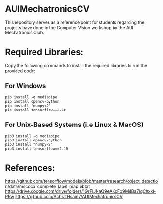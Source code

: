 # AUIMechatronicsCV
This repository serves as a reference point for students regarding the projects have done in the Computer Vision workshop by the AUI Mechatronics Club.

# Required Libraries:
Copy the following commands to install the required libraries to run the provided code:

## For Windows
```
pip install -q mediapipe
pip install opencv-python
pip install "numpy<2"
pip install tensorflow==2.10
```

## For Unix-Based Systems (i.e Linux & MacOS)
```
pip3 install -q mediapipe
pip3 install opencv-python
pip3 install "numpy<2"
pip3 install tensorflow==2.10
```

# References:
https://github.com/tensorflow/models/blob/master/research/object_detection/data/mscoco_complete_label_map.pbtxt
https://drive.google.com/drive/folders/1GrFlJNaQ9eAKcFo9MdBa7lgC0xxl-PRw
https://github.com/AchrafHsain7/AUIMechatronicsCV
